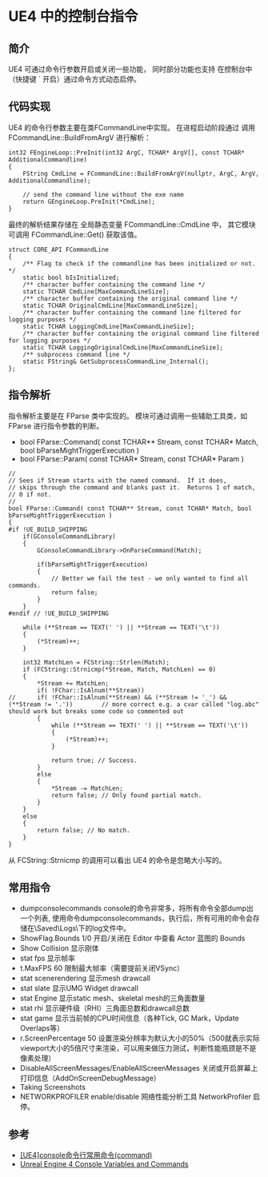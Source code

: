 # UE4 中的控制台指令

## 简介

UE4 可通过命令行参数开启或关闭一些功能， 同时部分功能也支持 在控制台中（快捷键 ` 开启）通过命令方式动态启停。

## 代码实现
UE4 的命令行参数主要在类FCommandLine中实现。 在进程启动阶段通过 调用 FCommandLine::BuildFromArgV 进行解析：

```
int32 FEngineLoop::PreInit(int32 ArgC, TCHAR* ArgV[], const TCHAR* AdditionalCommandline)
{
	FString CmdLine = FCommandLine::BuildFromArgV(nullptr, ArgC, ArgV, AdditionalCommandline);

	// send the command line without the exe name
	return GEngineLoop.PreInit(*CmdLine);
}
```

最终的解析结果存储在 全局静态变量 FCommandLine::CmdLine 中， 其它模块可调用 FCommandLine::Get() 获取该值。

```
struct CORE_API FCommandLine
{
    /** Flag to check if the commandline has been initialized or not. */
	static bool bIsInitialized;
	/** character buffer containing the command line */
	static TCHAR CmdLine[MaxCommandLineSize];
	/** character buffer containing the original command line */
	static TCHAR OriginalCmdLine[MaxCommandLineSize];
	/** character buffer containing the command line filtered for logging purposes */
	static TCHAR LoggingCmdLine[MaxCommandLineSize];
	/** character buffer containing the original command line filtered for logging purposes */
	static TCHAR LoggingOriginalCmdLine[MaxCommandLineSize];
	/** subprocess command line */
	static FString& GetSubprocessCommandLine_Internal();
};
```


## 指令解析

指令解析主要是在 FParse 类中实现的。
模块可通过调用一些辅助工具类，如 FParse 进行指令参数的判断。

- bool FParse::Command( const TCHAR** Stream, const TCHAR* Match, bool bParseMightTriggerExecution )
- bool FParse::Param( const TCHAR* Stream, const TCHAR* Param )

```
//
// Sees if Stream starts with the named command.  If it does,
// skips through the command and blanks past it.  Returns 1 of match,
// 0 if not.
//
bool FParse::Command( const TCHAR** Stream, const TCHAR* Match, bool bParseMightTriggerExecution )
{
#if !UE_BUILD_SHIPPING
	if(GConsoleCommandLibrary)
	{
		GConsoleCommandLibrary->OnParseCommand(Match);
		
		if(bParseMightTriggerExecution)
		{
			// Better we fail the test - we only wanted to find all commands.
			return false;
		}
	}
#endif // !UE_BUILD_SHIPPING

	while (**Stream == TEXT(' ') || **Stream == TEXT('\t'))
	{
		(*Stream)++;
	}

	int32 MatchLen = FCString::Strlen(Match);
	if (FCString::Strnicmp(*Stream, Match, MatchLen) == 0)
	{
		*Stream += MatchLen;
		if( !FChar::IsAlnum(**Stream))
//		if( !FChar::IsAlnum(**Stream) && (**Stream != '_') && (**Stream != '.'))		// more correct e.g. a cvar called "log.abc" should work but breaks some code so commented out
		{
			while (**Stream == TEXT(' ') || **Stream == TEXT('\t'))
			{
				(*Stream)++;
			}

			return true; // Success.
		}
		else
		{
			*Stream -= MatchLen;
			return false; // Only found partial match.
		}
	}
	else
	{
		return false; // No match.
	}
}
```
从 FCString::Strnicmp 的调用可以看出 UE4 的命令是忽略大小写的。


## 常用指令

- dumpconsolecommands console的命令非常多，将所有命令全部dump出一个列表, 使用命令dumpconsolecommands，执行后，所有可用的命令会存储在\Saved\Logs\下的log文件中。
- ShowFlag.Bounds 1/0 开启/关闭在 Editor 中查看 Actor 蓝图的 Bounds
- Show Collision 显示刚体
- stat fps 显示帧率
- t.MaxFPS 60 限制最大帧率（需要提前关闭VSync）
- stat scenerendering 显示mesh drawcall
- stat slate 显示UMG Widget drawcall
- stat Engine 显示static mesh、skeletal mesh的三角面数量
- stat rhi 显示硬件级（RHI）三角面总数和drawcall总数
- stat game 显示当前帧的CPU时间信息（各种Tick, GC Mark，Update Overlaps等）
- r.ScreenPercentage 50 设置渲染分辨率为默认大小的50%（500就表示实际viewport大小的5倍尺寸来渲染，可以用来做压力测试，判断性能瓶颈是不是像素处理）
- DisableAllScreenMessages/EnableAllScreenMessages 关闭或开启屏幕上打印信息（AddOnScreenDebugMessage）
- Taking Screenshots 
- NETWORKPROFILER enable/disable  网络性能分析工具 NetworkProfiler 启停。


## 参考

- [[UE4]console命令行常用命令(command)](https://dawnarc.com/2016/05/ue4console%E5%91%BD%E4%BB%A4%E8%A1%8C%E5%B8%B8%E7%94%A8%E5%91%BD%E4%BB%A4command/)
- [Unreal Engine 4 Console Variables and Commands](https://www.cnblogs.com/kekec/p/16872555.html)